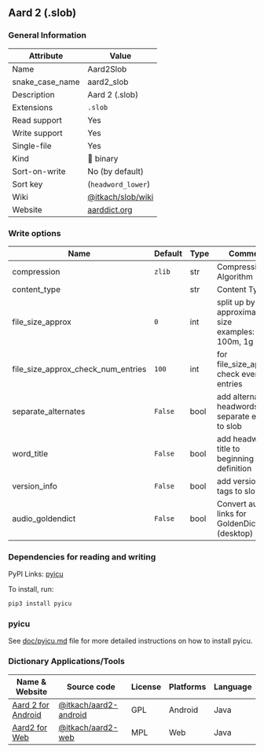 ## Aard 2 (.slob)

### General Information

| Attribute       | Value                                                    |
| --------------- | -------------------------------------------------------- |
| Name            | Aard2Slob                                                |
| snake_case_name | aard2_slob                                               |
| Description     | Aard 2 (.slob)                                           |
| Extensions      | `.slob`                                                  |
| Read support    | Yes                                                      |
| Write support   | Yes                                                      |
| Single-file     | Yes                                                      |
| Kind            | 🔢 binary                                                 |
| Sort-on-write   | No (by default)                                          |
| Sort key        | (`headword_lower`)                                       |
| Wiki            | [@itkach/slob/wiki](https://github.com/itkach/slob/wiki) |
| Website         | [aarddict.org](http://aarddict.org/)                     |

### Write options

| Name                               | Default | Type | Comment                                                         |
| ---------------------------------- | ------- | ---- | --------------------------------------------------------------- |
| compression                        | `zlib`  | str  | Compression Algorithm                                           |
| content_type                       |         | str  | Content Type                                                    |
| file_size_approx                   | `0`     | int  | split up by given approximate file size<br />examples: 100m, 1g |
| file_size_approx_check_num_entries | `100`   | int  | for file_size_approx, check every `[?]` entries                 |
| separate_alternates                | `False` | bool | add alternate headwords as separate entries to slob             |
| word_title                         | `False` | bool | add headwords title to beginning of definition                  |
| version_info                       | `False` | bool | add version info tags to slob file                              |
| audio_goldendict                   | `False` | bool | Convert audio links for GoldenDict (desktop)                    |

### Dependencies for reading and writing

PyPI Links: [pyicu](https://pypi.org/project/pyicu)

To install, run:

```sh
pip3 install pyicu
```

### pyicu

See [doc/pyicu.md](../pyicu.md) file for more detailed instructions on how
to install pyicu.

### Dictionary Applications/Tools

| Name & Website                             | Source code                                                      | License | Platforms | Language |
| ------------------------------------------ | ---------------------------------------------------------------- | ------- | --------- | -------- |
| [Aard 2 for Android](http://aarddict.org/) | [@itkach/aard2-android](https://github.com/itkach/aard2-android) | GPL     | Android   | Java     |
| [Aard2 for Web](http://aarddict.org/)      | [@itkach/aard2-web](https://github.com/itkach/aard2-web)         | MPL     | Web       | Java     |
